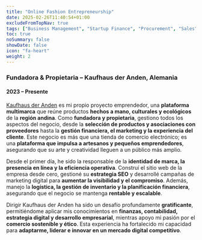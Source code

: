 ```yaml
---
title: "Online Fashion Entrepreneurship"
date: 2025-02-26T11:40:54+01:00
excludeFromTopNav: true
tags: ["Business Management", "Startup Finance", "Procurement", "Sales", "Marketing", "Customer Service"]
toc: true
noSummary: false
showDate: false
icon: "fa-heart"
weight: 2
---
```


### **Fundadora & Propietaria – Kaufhaus der Anden, Alemania**  
#### 2023 – Presente  

[Kaufhaus der Anden](https://kaufhaus-der-anden.com) es mi propio proyecto emprendedor, una **plataforma multimarca** que reúne productos **hechos a mano, culturales y ecológicos** de la **región andina**. Como **fundadora y propietaria**, gestiono todos los aspectos del negocio, desde la **selección de productos y asociaciones con proveedores** hasta la **gestión financiera, el marketing y la experiencia del cliente**. Este negocio es más que una tienda de comercio electrónico; es una **plataforma que impulsa a artesanos y pequeños emprendedores**, asegurando que su arte y creatividad lleguen a un público más amplio.  

Desde el primer día, he sido la responsable de la **identidad de marca, la presencia en línea y la eficiencia operativa**. Construí el sitio web de la empresa desde cero, gestioné su **estrategia SEO** y desarrollé campañas de marketing digital para **aumentar la visibilidad y el compromiso**. Además, manejo la **logística, la gestión de inventario y la planificación financiera**, asegurando que el negocio se mantenga **rentable y escalable**.  

Dirigir Kaufhaus der Anden ha sido un desafío profundamente **gratificante**, permitiéndome aplicar mis conocimientos en **finanzas, contabilidad, estrategia digital y desarrollo empresarial**, mientras apoyo mi pasión por el **comercio sostenible y ético**. Esta experiencia ha fortalecido mi capacidad para **adaptarme, liderar e innovar en un mercado digital competitivo**.


